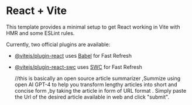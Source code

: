 # React + Vite

This template provides a minimal setup to get React working in Vite with HMR and some ESLint rules.

Currently, two official plugins are available:

- [@vitejs/plugin-react](https://github.com/vitejs/vite-plugin-react/blob/main/packages/plugin-react/README.md) uses [Babel](https://babeljs.io/) for Fast Refresh
- [@vitejs/plugin-react-swc](https://github.com/vitejs/vite-plugin-react-swc) uses [SWC](https://swc.rs/) for Fast Refresh


  //this is basically an open source article summarizer ,Summize using open AI GPT-4 to help you transform lengthy articles into short and concise form ,by taking the article in form of URL format .
  Simply paste the Url of the desired article available in web and click "submit".
